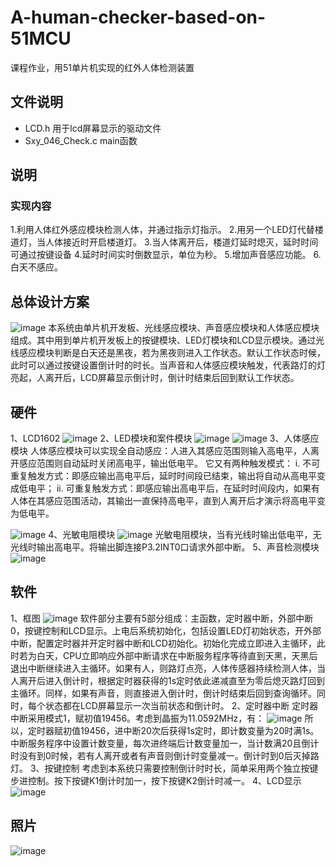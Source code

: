 # A-human-checker-based-on-51MCU
课程作业，用51单片机实现的红外人体检测装置
## 文件说明
* LCD.h 用于lcd屏幕显示的驱动文件
* Sxy_046_Check.c main函数
## 说明
### 实现内容
1.利用人体红外感应模块检测人体，并通过指示灯指示。
2.用另一个LED灯代替楼道灯，当人体接近时开启楼道灯。
3.当人体离开后，楼道灯延时熄灭，延时时间可通过按键设备
4.延时时间实时倒数显示，单位为秒。
5.增加声音感应功能。
6.白天不感应。
## 总体设计方案
![image](https://github.com/AcidFish12/A-human-checker-based-on-51MCU/assets/75008732/e6adf254-7bfe-4c08-bc57-46005dc7351b)
本系统由单片机开发板、光线感应模块、声音感应模块和人体感应模块组成。其中用到单片机开发板上的按键模块、LED灯模块和LCD显示模块。通过光线感应模块判断是白天还是黑夜，若为黑夜则进入工作状态。默认工作状态时候，此时可以通过按键设置倒计时的时长。当声音和人体感应模块触发，代表路灯的灯亮起，人离开后，LCD屏幕显示倒计时，倒计时结束后回到默认工作状态。
## 硬件
1、LCD1602
![image](https://github.com/AcidFish12/A-human-checker-based-on-51MCU/assets/75008732/054f6587-c993-4354-8019-f2fb47cee443)
2、LED模块和案件模块
![image](https://github.com/AcidFish12/A-human-checker-based-on-51MCU/assets/75008732/a33860df-fcc6-4d85-ae14-860a390e87c4)
![image](https://github.com/AcidFish12/A-human-checker-based-on-51MCU/assets/75008732/466b3222-d63b-4759-a60c-5ed14cfc1fa9)
3、人体感应模块
人体感应模块可以实现全自动感应：人进入其感应范围则输入高电平，人离开感应范围则自动延时关闭高电平，输出低电平。
它又有两种触发模式：
i.	不可重复触发方式：即感应输出高电平后，延时时间段已结束，输出将自动从高电平变成低电平；
ii.	可重复触发方式：即感应输出高电平后，在延时时间段内，如果有人体在其感应范围活动，其输出一直保持高电平，直到人离开后才演示将高电平变为低电平。

![image](https://github.com/AcidFish12/A-human-checker-based-on-51MCU/assets/75008732/0dab00a4-03dd-496f-9051-163105a04717)
4、光敏电阻模块
![image](https://github.com/AcidFish12/A-human-checker-based-on-51MCU/assets/75008732/554a46c9-ef68-434d-bedf-1359b7c0c38d)
光敏电阻模块，当有光线时输出低电平，无光线时输出高电平。将输出脚连接P3.2INT0口请求外部中断。
5、声音检测模块
![image](https://github.com/AcidFish12/A-human-checker-based-on-51MCU/assets/75008732/7b1a2931-cc25-400b-84a3-f5f6d5467f4a)
## 软件
1、框图
![image](https://github.com/AcidFish12/A-human-checker-based-on-51MCU/assets/75008732/739d0d4c-515a-4199-8962-9c2c77b95fe3)
软件部分主要有5部分组成：主函数，定时器中断，外部中断0，按键控制和LCD显示。上电后系统初始化，包括设置LED灯初始状态，开外部中断，配置定时器并开定时器中断和LCD初始化。初始化完成立即进入主循环，此时若为白天，CPU立即响应外部中断请求在中断服务程序等待直到天黑，天黑后退出中断继续进入主循环。如果有人，则路灯点亮，人体传感器持续检测人体，当人离开后进入倒计时，根据定时器获得的1s定时依此递减直至为零后熄灭路灯回到主循环。同样，如果有声音，则直接进入倒计时，倒计时结束后回到查询循环。同时，每个状态都在LCD屏幕显示一次当前状态和倒计时。
2、定时器中断
定时器中断采用模式1，赋初值19456。考虑到晶振为11.0592MHz，有：
 ![image](https://github.com/AcidFish12/A-human-checker-based-on-51MCU/assets/75008732/2af9dee4-1ebc-4c89-ad17-bde98dea50f0)
所以，定时器赋初值19456，进中断20次后获得1s定时，即计数变量为20时满1s。中断服务程序中设置计数变量，每次进终端后计数变量加一，当计数满20且倒计时没有到0时候，若有人离开或者有声音则倒计时变量减一。倒计时到0后灭掉路灯。
3、按键控制
考虑到本系统只需要控制倒计时时长，简单采用两个独立按键步进控制。按下按键K1倒计时加一，按下按键K2倒计时减一。
4、LCD显示
![image](https://github.com/AcidFish12/A-human-checker-based-on-51MCU/assets/75008732/5e469ee7-b313-486a-b04d-54a05830b78d)
## 照片
![image](https://github.com/AcidFish12/A-human-checker-based-on-51MCU/assets/75008732/c109b89b-a4eb-4f72-b2b1-ef7d1ffddbf3)






